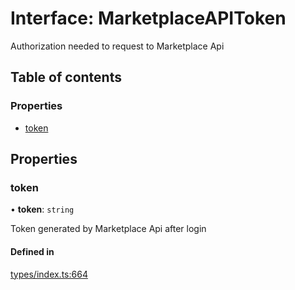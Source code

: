 # Interface: MarketplaceAPIToken

Authorization needed to request to Marketplace Api

## Table of contents

### Properties

- [token](MarketplaceAPIToken.md#token)

## Properties

### token

• **token**: `string`

Token generated by Marketplace Api after login

#### Defined in

[types/index.ts:664](https://github.com/nevermined-io/react-components/blob/30dad8d/catalog/src/types/index.ts#L664)
